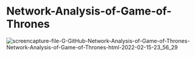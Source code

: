 # Network-Analysis-of-Game-of-Thrones
![screencapture-file-G-GitHub-Network-Analysis-of-Game-of-Thrones-Network-Analysis-of-Game-of-Thrones-html-2022-02-15-23_56_29](https://user-images.githubusercontent.com/62462167/154156277-e1745093-3409-4b6b-b381-0ff8d8f636d6.png)
